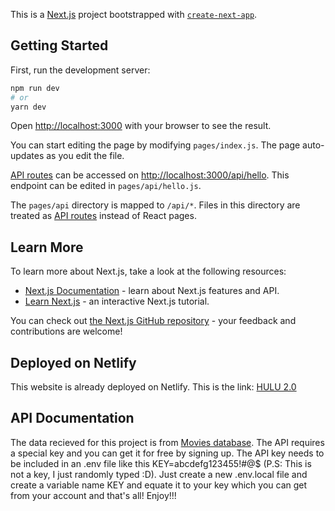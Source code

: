 This is a [Next.js](https://nextjs.org/) project bootstrapped with [`create-next-app`](https://github.com/vercel/next.js/tree/canary/packages/create-next-app).

## Getting Started

First, run the development server:

```bash
npm run dev
# or
yarn dev
```

Open [http://localhost:3000](http://localhost:3000) with your browser to see the result.

You can start editing the page by modifying `pages/index.js`. The page auto-updates as you edit the file.

[API routes](https://nextjs.org/docs/api-routes/introduction) can be accessed on [http://localhost:3000/api/hello](http://localhost:3000/api/hello). This endpoint can be edited in `pages/api/hello.js`.

The `pages/api` directory is mapped to `/api/*`. Files in this directory are treated as [API routes](https://nextjs.org/docs/api-routes/introduction) instead of React pages.

## Learn More

To learn more about Next.js, take a look at the following resources:

- [Next.js Documentation](https://nextjs.org/docs) - learn about Next.js features and API.
- [Learn Next.js](https://nextjs.org/learn) - an interactive Next.js tutorial.

You can check out [the Next.js GitHub repository](https://github.com/vercel/next.js/) - your feedback and contributions are welcome!

## Deployed on Netlify

This website is already deployed on Netlify. This is the link: [HULU 2.0](https://hulu-3.netlify.app)


## API Documentation

The data recieved for this project is from [Movies database](https://www.themoviedb.org/). The API requires a special key and you can get it for free by signing up. The API key needs to be included in an .env file like this KEY=abcdefg123455!#@$ (P.S: This is not a key, I just randomly typed :D). Just create a new .env.local file and create a variable name KEY and equate it to your key which you can get from your account and that's all! Enjoy!!!

